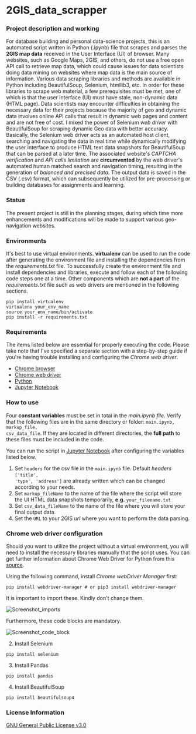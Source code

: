 # 2GIS_data_scrapper

### Project description and working

For database building and personal data-science projects, this is an automated script written in Python (.ipynb) file that scrapes and parses the **2GIS map data** received in the User Interface (UI) of browser. Many websites, such as Google Maps, 2GIS, and others, do not use a free open API call to retrieve map data, which could cause issues for data scientists doing data mining on websites where map data is the main source of information. Various data scraping libraries and methods are available in Python including BeautifulSoup, Selenium, htmllib3, etc. In order for these libraries to scrape web material, a few prerequisites must be met, one of which is that the user interface (UI) must have stale, non-dynamic data (HTML page). Data scientists may encounter difficulties in obtaining the necessary data for their projects because the majority of geo and dynamic data involves online API calls that result in dynamic web pages and content and are not free of cost. I mixed the power of Selenium *web driver* with BeautifulSoup for scraping dynamic Geo data with better accuracy. Basically, the Selenium web driver acts as an automated host client, searching and navigating the data in real time while dynamically modifying the user interface to produce HTML text data snapshots for BeautifulSoup that can be parsed at a later time. The associated website's *CAPTCHA verification* and *API calls limitation* are **circumvented** by the web driver's automated human matched search and navigation timing, resulting in the generation of *balanced and precised data*. The output data is saved in the CSV (.csv) format, which can subsequently be utilized for pre-processing or building databases for assignments and learning.

### Status

The present project is still in the planning stages, during which time more enhancements and modifications will be made to support various geo-navigation websites.

### Environments

It's best to use virtual environments. **virtualenv** can be used to run the code after generating the environment file and installing the dependencies from the *requirements.txt* file. To successfully create the environment file and install dependencies and libraries, execute and follow each of the following code steps one at a time. Other components which are **not a part** of the *requirements.txt* file such as web drivers are mentioned in the following sections.

```
pip install virtualenv
virtualenv your_env_name
source your_env_name/bin/activate
pip install -r requirements.txt
```

### Requirements

The items listed below are essential for properly executing the code. Please take note that I've specified a separate section with a step-by-step guide if you're having trouble installing and configuring the *Chrome web driver*.

- [Chrome browser](https://www.google.com/chrome/?brand=YTUH&gclid=CjwKCAiA9dGqBhAqEiwAmRpTC5tpn7r1ZsmaprDlSZnRaMTgMAlk3hIVAhXEvt-nOnOJo-IlgFab9hoCPugQAvD_BwE&gclsrc=aw.ds)
- [Chrome web driver](https://chromedriver.chromium.org/downloads)
- [Python](https://www.python.org/downloads/) 
- [Jupyter Notebook](https://jupyter.org/install) 

### How to use

Four **constant variables** must be set in total in the *main.ipynb file*. Verify that the following files are in the same directory or folder: <code>main.ipynb, markup_file, csv_data_file</code>. If they are located in different directories, the **full path** to these files must be included in the code.

You can run the script in [Jupyter Notebook](https://jupyter.org/install) after configuring the variables listed below.

1. Set <code>headers</code> for the csv file in the <code>main.ipynb</code> file. Default *headers* <code>['title', 'type', 'address']</code> are already written which can be changed according to your needs.
2. Set <code>markup_fileName</code> to the name of the file where the script will store the UI HTML data snapshots temporarily, **e.g.** <code>your_filename.txt</code> 
3. Set <code>csv_data_fileName</code> to the name of the file where you will store your final output data.
4. Set the <code>URL</code> to your 2GIS *url* where you want to perform the data parsing.

### Chrome web driver configuration

Should you want to utilize the project without a virtual environment, you will need to install the necessary libraries manually that the script uses. You can get further information about Chrome Web Driver for Python from this [source](https://reflect.run/articles/installing-chromedriver-and-python-selenium/).

Using the following command, install *Chrome webDriver Manager* first:

```
pip install webdriver-manager # or pip3 install webdriver-manager
```

It is important to import these. Kindly don't change them.

![Screenshot_imports](https://github.com/iqbalmdkaify/2GIS-data-scrapper/blob/main/images/capture_20231115154824785.bmp)

Furthermore, these code blocks are mandatory.

![Screenshot_code_block](https://github.com/iqbalmdkaify/2GIS-data-scrapper/blob/main/images/capture_20231115154838058.bmp)

2. Install Selenium

```
pip install selenium
```

3. Install Pandas

```
pip install pandas
```

4. Install BeautifulSoup

```
pip install beautifulsoup4
```

### License Information

[GNU General Public License v3.0](https://choosealicense.com/licenses/gpl-3.0/) 
